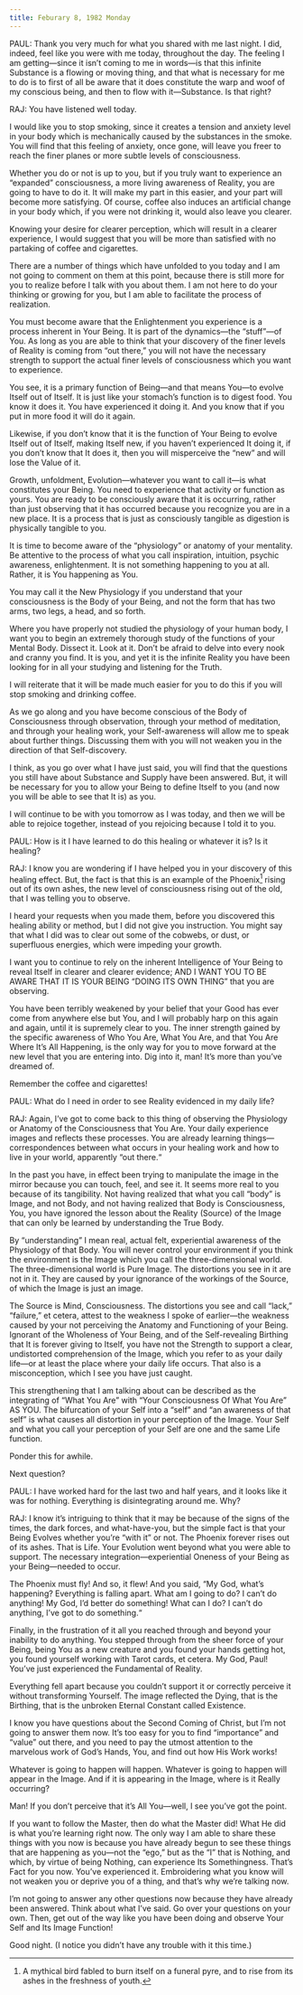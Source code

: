 ```yaml
---
title: Feburary 8, 1982 Monday
---
```


PAUL:  Thank you very much for what you shared with me last night. I did,
indeed, feel like you were with me today, throughout the day. The feeling I am
getting—since it isn’t coming to me in words—is that this infinite Substance is
a flowing or moving thing, and that what is necessary for me to do is to first
of all be aware that it does constitute the warp and woof of my conscious
being, and then to flow with it—Substance. Is that right?

RAJ:  You have listened well today.

I would like you to stop smoking, since it creates a tension and anxiety level
in your body which is mechanically caused by the substances in the smoke. You
will find that this feeling of anxiety, once gone, will leave you freer to
reach the finer planes or more subtle levels of consciousness.

Whether you do or not is up to you, but if you truly want to experience an
“expanded” consciousness, a more living awareness of Reality, you are going to
have to do it. It will make my part in this easier, and your part will become
more satisfying. Of course, coffee also induces an artificial change in your
body which, if you were not drinking it, would also leave you clearer.

Knowing your desire for clearer perception, which will result in a clearer
experience, I would suggest that you will be more than satisfied with no
partaking of coffee and cigarettes.

There are a number of things which have unfolded to you today and I am not
going to comment on them at this point, because there is still more for you to
realize before I talk with you about them. I am not here to do your thinking or
growing for you, but I am able to facilitate the process of realization.

You must become aware that the Enlightenment you experience is a process
inherent in Your Being. It is part of the dynamics—the “stuff”—of You. As long
as you are able to think that your discovery of the finer levels of Reality is
coming from “out there,” you will not have the necessary strength to support
the actual finer levels of consciousness which you want to experience.

You see, it is a primary function of Being—and that means You—to evolve Itself
out of Itself. It is just like your stomach’s function is to digest food. You
know it does it. You have experienced it doing it. And you know that if you put
in more food it will do it again.

Likewise, if you don’t know that it is the function of Your Being to evolve
Itself out of Itself, making Itself new, if you haven’t experienced It doing
it, if you don’t know that It does it, then you will misperceive the “new” and
will lose the Value of it.

Growth, unfoldment, Evolution—whatever you want to call it—is what constitutes
your Being. You need to experience that activity or function as yours. You are
ready to be consciously aware that it is occurring, rather than just observing
that it has occurred because you recognize you are in a new place. It is a
process that is just as consciously tangible as digestion is physically
tangible to you.

It is time to become aware of the “physiology” or anatomy of your mentality. Be
attentive to the process of what you call inspiration, intuition, psychic
awareness, enlightenment. It is not something happening to you at all. Rather,
it is You happening as You.

You may call it the New Physiology if you understand that your consciousness is
the Body of your Being, and not the form that has two arms, two legs, a head,
and so forth.

Where you have properly not studied the physiology of your human body, I want
you to begin an extremely thorough study of the functions of your Mental Body.
Dissect it. Look at it. Don’t be afraid to delve into every nook and cranny you
find. It is you, and yet it is the infinite Reality you have been looking for
in all your studying and listening for the Truth.

I will reiterate that it will be made much easier for you to do this if you
will stop smoking and drinking coffee.

As we go along and you have become conscious of the Body of Consciousness
through observation, through your method of meditation, and through your
healing work, your Self-awareness will allow me to speak about further things.
Discussing them with you will not weaken you in the direction of that
Self-discovery.

I think, as you go over what I have just said, you will find that the questions
you still have about Substance and Supply have been answered. But, it will be
necessary for you to allow your Being to define Itself to you (and now you will
be able to see that It is) as you.

I will continue to be with you tomorrow as I was today, and then we will be
able to rejoice together, instead of you rejoicing because I told it to you.

PAUL:  How is it I have learned to do this healing or whatever it is? Is it
healing?

RAJ:  I know you are wondering if I have helped you in your discovery of this
healing effect. But, the fact is that this is an example of the Phoenix[^1] rising
out of its own ashes, the new level of consciousness rising out of the old,
that I was telling you to observe.

I heard your requests when you made them, before you discovered this healing
ability or method, but I did not give you instruction. You might say that what
I did was to clear out some of the cobwebs, or dust, or superfluous energies,
which were impeding your growth.

I want you to continue to rely on the inherent Intelligence of Your Being to
reveal Itself in clearer and clearer evidence; AND I WANT YOU TO BE AWARE THAT
IT IS YOUR BEING “DOING ITS OWN THING” that you are observing.

You have been terribly weakened by your belief that your Good has ever come
from anywhere else but You, and I will probably harp on this again and again,
until it is supremely clear to you. The inner strength gained by the specific
awareness of Who You Are, What You Are, and that You Are Where It’s All
Happening, is the only way for you to move forward at the new level that you
are entering into. Dig into it, man! It’s more than you’ve dreamed of.

Remember the coffee and cigarettes!

PAUL:  What do I need in order to see Reality evidenced in my daily life?

RAJ:  Again, I’ve got to come back to this thing of observing the Physiology or
Anatomy of the Consciousness that You Are. Your daily experience images and
reflects these processes. You are already learning things—correspondences
between what occurs in your healing work and how to live in your world,
apparently “out there.“

In the past you have, in effect been trying to manipulate the image in the
mirror because you can touch, feel, and see it. It seems more real to you
because of its tangibility. Not having realized that what you call “body” is
Image, and not Body, and not having realized that Body is Consciousness, You,
you have ignored the lesson about the Reality (Source) of the Image that can
only be learned by understanding the True Body.

By “understanding” I mean real, actual felt, experiential awareness of the
Physiology of that Body. You will never control your environment if you think
the environment is the Image which you call the three-dimensional world. The
three-dimensional world is Pure Image. The distortions you see in it are not in
it. They are caused by your ignorance of the workings of the Source, of which
the Image is just an image.

The Source is Mind, Consciousness. The distortions you see and call “lack,”
“failure,” et cetera, attest to the weakness I spoke of earlier—the weakness
caused by your not perceiving the Anatomy and Functioning of your Being.
Ignorant of the Wholeness of Your Being, and of the Self-revealing Birthing
that It is forever giving to Itself, you have not the Strength to support a
clear, undistorted comprehension of the Image, which you refer to as your daily
life—or at least the place where your daily life occurs. That also is a
misconception, which I see you have just caught.

This strengthening that I am talking about can be described as the integrating
of “What You Are” with “Your Consciousness Of What You Are” AS YOU. The
bifurcation of your Self into a “self” and “an awareness of that self” is what
causes all distortion in your perception of the Image. Your Self and what you
call your perception of your Self are one and the same Life function.

Ponder this for awhile.

Next question?

PAUL:  I have worked hard for the last two and half years, and it looks like it
was for nothing. Everything is disintegrating around me. Why?

RAJ:  I know it’s intriguing to think that it may be because of the signs of
the times, the dark forces, and what-have-you, but the simple fact is that your
Being Evolves whether you’re “with it” or not. The Phoenix forever rises out of
its ashes. That is Life. Your Evolution went beyond what you were able to
support. The necessary integration—experiential Oneness of your Being as your
Being—needed to occur.

The Phoenix must fly! And so, it flew! And you said, “My God, what’s happening?
Everything is falling apart. What am I going to do? I can’t do anything! My
God, I’d better do something! What can I do? I can’t do anything, I’ve got to
do something.“

Finally, in the frustration of it all you reached through and beyond your
inability to do anything. You stepped through from the sheer force of your
Being, being You as a new creature and you found your hands getting hot, you
found yourself working with Tarot cards, et cetera. My God, Paul! You’ve just
experienced the Fundamental of Reality.

Everything fell apart because you couldn’t support it or correctly perceive it
without transforming Yourself. The image reflected the Dying, that is the
Birthing, that is the unbroken Eternal Constant called Existence.

I know you have questions about the Second Coming of Christ, but I’m not going
to answer them now. It’s too easy for you to find “importance” and “value” out
there, and you need to pay the utmost attention to the marvelous work of God’s
Hands, You, and find out how His Work works!

Whatever is going to happen will happen. Whatever is going to happen will
appear in the Image. And if it is appearing in the Image, where is it Really
occurring?

Man! If you don’t perceive that it’s All You—well, I see you’ve got the point.

If you want to follow the Master, then do what the Master did! What He did is
what you’re learning right now. The only way I am able to share these things
with you now is because you have already begun to see these things that are
happening as you—not the “ego,” but as the “I” that is Nothing, and which, by
virtue of being Nothing, can experience Its Somethingness. That’s Fact for you
now. You’ve experienced it. Embroidering what you know will not weaken you or
deprive you of a thing, and that’s why we’re talking now.

I’m not going to answer any other questions now because they have already been
answered. Think about what I’ve said. Go over your questions on your own. Then,
get out of the way like you have been doing and observe Your Self and Its Image
Function!

Good night. (I notice you didn’t have any trouble with it this time.)

[^1]: A mythical bird fabled to burn itself on a funeral pyre, and to rise from its
ashes in the freshness of youth.

